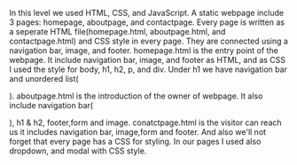 In this level we used HTML, CSS, and JavaScript.
A static webpage include 3 pages: homepage, aboutpage, and contactpage.
Every page is written as a seperate  HTML file(homepage.html, aboutpage.html, and contactpage.html) and CSS style in every page.
They are connected using a navigation bar, image, and footer.
homepage.html is the entry point of the webpage. It include navigation bar, image, and footer as HTML, and as CSS I used the style for body, h1, h2, p, and div. Under h1 we have navigation bar and unordered list(<ul></ul>).
aboutpage.html is the introduction of the owner of webpage. It also include navigation bar(<ul></ul>), h1 & h2, footer,form and image.
conatctpage.html is the visitor can reach us it includes navigation bar, image,form and footer.
And also we'll not forget that every page has a CSS for styling.
In our pages I used also dropdown, and modal with CSS style.
